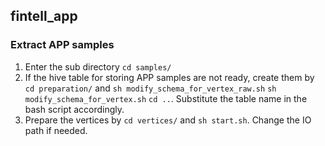 ## fintell_app

### Extract APP samples
1. Enter the sub directory `cd samples/`
2. If the hive table for storing APP samples are not ready, create them by `cd preparation/` and `sh modify_schema_for_vertex_raw.sh` `sh modify_schema_for_vertex.sh` `cd ..`. 
Substitute the table name in the bash script accordingly.
3. Prepare the vertices by `cd vertices/` and `sh start.sh`. Change the IO path if needed.

